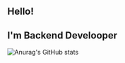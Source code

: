 ## Hello! 
## I'm Backend Develooper

![Anurag's GitHub stats](https://github-readme-stats.vercel.app/api?username=anuraghazra&show_icons=true&theme=transparent)

